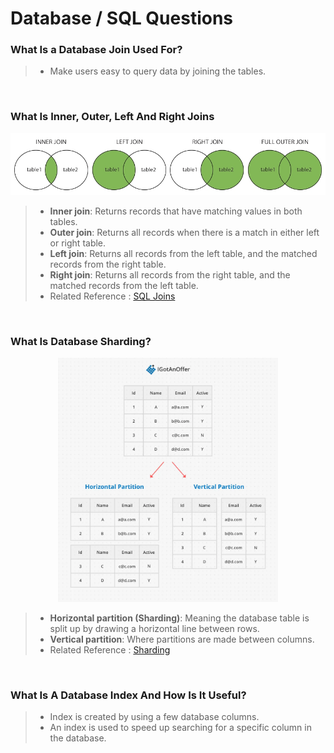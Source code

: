 # Database / SQL Questions

### **What Is a Database Join Used For?**
> - Make users easy to query data by joining the tables.

<br/>

### **What Is Inner, Outer, Left And Right Joins**

<p align="center">
<img src="img/table_joins.png" alt="table_joins" title="table_joins">
</p>

> - **Inner join**: Returns records that have matching values in both tables.
> - **Outer join**: Returns all records when there is a match in either left or right table.
> - **Left join**: Returns all records from the left table, and the matched records from the right table.
> - **Right join**: Returns all records from the right table, and the matched records from the left table.
> - Related Reference : [SQL Joins](https://www.w3schools.com/sql/sql_join.asp)
> 
<br/>

### **What Is Database Sharding?**

<p align="center">
<img src="img/table_sharding.jpg" alt="table_sharding" title="table_sharding" width="70%">
</p>

> - **Horizontal partition (Sharding)**: Meaning the database table is split up by drawing a horizontal line between rows.
> - **Vertical partition**: Where partitions are made between columns.
> - Related Reference : [Sharding](https://igotanoffer.com/blogs/tech/sharding-system-design-interview)

<br/>

### **What Is A Database Index And How Is It Useful?**
> - Index is created by using a few database columns.
> - An index is used to speed up searching for a specific column in the database.

<br/>

